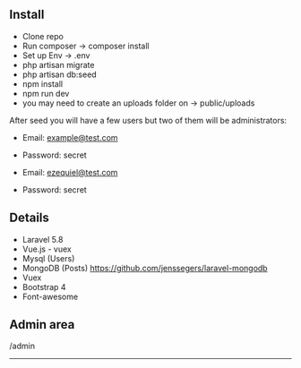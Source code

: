 ## Install

- Clone repo
- Run composer -> composer install
- Set up Env -> .env
- php artisan migrate
- php artisan db:seed
- npm install
- npm run dev
- you may need to create an uploads folder on -> public/uploads

After seed you will have a few users but two of them will be administrators:
- Email: example@test.com
- Password: secret

- Email: ezequiel@test.com
- Password: secret


## Details

- Laravel 5.8
- Vue.js - vuex
- Mysql (Users)
- MongoDB (Posts) https://github.com/jenssegers/laravel-mongodb
- Vuex
- Bootstrap 4
- Font-awesome

## Admin area
/admin

--------------


